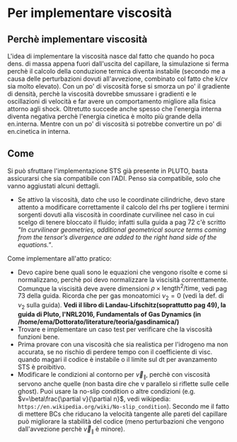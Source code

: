# Per implementare viscosità
## Perchè implementare viscosità
L'idea di implementare la viscosità nasce dal fatto che quando ho poca dens. di massa appena fuori dall'uscita del capillare, la simulazione si ferma perchè il calcolo della conduzione termica diventa instabile (secondo me a causa delle perturbazioni dovuti all'avvezione, combinato col fatto che k/cv sia molto elevato). Con un po' di viscosità forse si smorza un po' il gradiente di densità, perchè la viscosità dovrebbe smussare i gradienti e le oscillazioni di velocità e far avere un comportamento migliore alla fisica attorno agli shock. Oltretutto succede anche spesso che l'energia interna diventa negativa perchè l'energia cinetica è molto più grande della en.interna. Mentre con un po' di viscosità si potrebbe convertire un po' di en.cinetica in interna.
## Come
Si può sfruttare l'implementazione STS già presente in PLUTO, basta assicurarsi che sia compatibile con l'ADI.
Penso sia compatibile, solo che vanno aggiustati alcuni dettagli.
+ Se attivo la viscosità, dato che uso le coordinate cilindriche, devo stare attento a modificare correttamente il calcolo del rhs per togliere i termini sorgenti dovuti alla viscosità in coordinate curvilinee nel caso in cui scelgo di tenere bloccato il fluido; infatti sulla guida a pag 72 c'è scritto _"In curvilinear geometries, additional geometrical source terms coming from the tensor’s divergence are added to the right hand side of the equations."_.

Come implementare all'atto pratico:
+ Devo capire bene quali sono le equazioni che vengono risolte e come si normalizzano, perchè poi devo normalizzare la viscisità correnttamente. Comunque la viscisità deve avere dimensioni $\rho \times \mathrm{length}^2/\mathrm{time}$, vedi pag 73 della guida. Ricorda che per gas monoatomici $\nu_2=0$ (vedi la def. di $\nu_2$ sulla guida).
**Vedi il libro di Landau-Lifschitz(soprattutto pag 49), la guida di Pluto, l'NRL2016, Fundamentals of Gas Dynamics (in /home/ema/Dottorato/literature/teoria/gasdinamica/)**
+ Trovare e implementare un caso test per verificare che la viscosità funzioni bene.
+ Prima provare con una viscosità che sia realistica per l'idrogeno ma non accurata, se no rischio di perdere tempo con il coefficiente di visc. quando magari il codice è instabile o il limite sul dt per avanzamento STS è proibitivo.
+ Modificare le condizioni al contorno per $\vec v_\parallel$, perchè con viscosità servono anche quelle (non basta dire che v parallelo si riflette sulle celle ghost). Puoi usare la no-slip condition o altre condizioni (e.g. $v=\beta\frac{\partial v}{\partial n}$, vedi wikipedia: ``https://en.wikipedia.org/wiki/No-slip_condition``). Secondo me il fatto di mettere BCs che riducano la velocità tangente alle pareti del capillare può migliorare la stabilità del codice (meno perturbazioni che vengono dall'avvezione perchè $\vec v_\parallel$ è minore).
